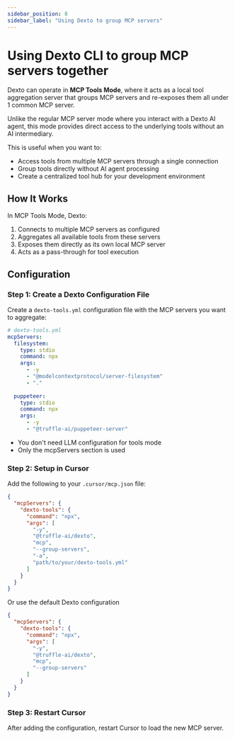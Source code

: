 ```yaml
---
sidebar_position: 8
sidebar_label: "Using Dexto to group MCP servers"
---
```


# Using Dexto CLI to group MCP servers together

Dexto can operate in **MCP Tools Mode**, where it acts as a local tool aggregation server that groups MCP servers and re-exposes them all under 1 common MCP server. 

Unlike the regular MCP server mode where you interact with a Dexto AI agent, this mode provides direct access to the underlying tools without an AI intermediary.

This is useful when you want to:
- Access tools from multiple MCP servers through a single connection
- Group tools directly without AI agent processing
- Create a centralized tool hub for your development environment

## How It Works

In MCP Tools Mode, Dexto:
1. Connects to multiple MCP servers as configured
2. Aggregates all available tools from these servers
3. Exposes them directly as its own local MCP server
4. Acts as a pass-through for tool execution

## Configuration

### Step 1: Create a Dexto Configuration File

Create a `dexto-tools.yml` configuration file with the MCP servers you want to aggregate:

```yaml
# dexto-tools.yml
mcpServers:
  filesystem:
    type: stdio
    command: npx
    args:
      - -y
      - "@modelcontextprotocol/server-filesystem"
      - "."
  
  puppeteer:
    type: stdio
    command: npx
    args:
      - -y
      - "@truffle-ai/puppeteer-server"
```

 - You don't need LLM configuration for tools mode
 - Only the mcpServers section is used

### Step 2: Setup in Cursor

Add the following to your `.cursor/mcp.json` file:

```json
{
  "mcpServers": {
    "dexto-tools": {
      "command": "npx",
      "args": [
        "-y", 
        "@truffle-ai/dexto", 
        "mcp",
        "--group-servers",
        "-a",
        "path/to/your/dexto-tools.yml"
      ]
    }
  }
}
```

Or use the default Dexto configuration

```json
{
  "mcpServers": {
    "dexto-tools": {
      "command": "npx",
      "args": [
        "-y", 
        "@truffle-ai/dexto", 
        "mcp",
        "--group-servers"
      ]
    }
  }
}
```

### Step 3: Restart Cursor

After adding the configuration, restart Cursor to load the new MCP server. 